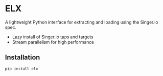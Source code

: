 # ELX

A lightweight Python interface for extracting and loading using the Singer.io spec.

- Lazy install of Singer.io taps and targets
- Stream parallelism for high performance

## Installation

```bash
pip install elx
```

